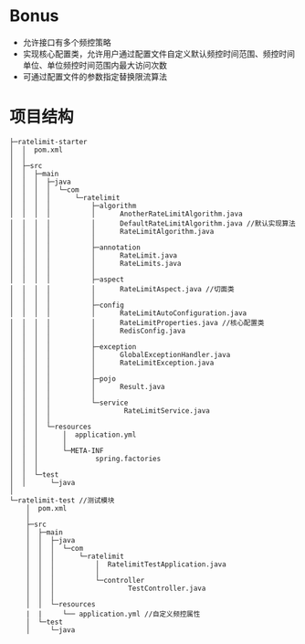 # Bonus
- 允许接口有多个频控策略
- 实现核心配置类，允许用户通过配置文件自定义默认频控时间范围、频控时间单位、单位频控时间范围内最大访问次数
- 可通过配置文件的参数指定替换限流算法
# 项目结构
    ├─ratelimit-starter
    │  │  pom.xml
    │  │
    │  ├─src
    │  │  ├─main
    │  │  │  ├─java
    │  │  │  │  └─com
    │  │  │  │      └─ratelimit
    │  │  │  │          ├─algorithm
    │  │  │  │          │      AnotherRateLimitAlgorithm.java
    │  │  │  │          │      DefaultRateLimitAlgorithm.java //默认实现算法
    │  │  │  │          │      RateLimitAlgorithm.java
    │  │  │  │          │
    │  │  │  │          ├─annotation
    │  │  │  │          │      RateLimit.java
    │  │  │  │          │      RateLimits.java
    │  │  │  │          │
    │  │  │  │          ├─aspect
    │  │  │  │          │      RateLimitAspect.java //切面类
    │  │  │  │          │
    │  │  │  │          ├─config
    │  │  │  │          │      RateLimitAutoConfiguration.java
    │  │  │  │          │      RateLimitProperties.java //核心配置类
    │  │  │  │          │      RedisConfig.java
    │  │  │  │          │
    │  │  │  │          ├─exception
    │  │  │  │          │      GlobalExceptionHandler.java
    │  │  │  │          │      RateLimitException.java
    │  │  │  │          │
    │  │  │  │          ├─pojo
    │  │  │  │          │      Result.java
    │  │  │  │          │
    │  │  │  │          └─service
    │  │  │  │                  RateLimitService.java
    │  │  │  │
    │  │  │  └─resources
    │  │  │      │  application.yml
    │  │  │      │
    │  │  │      └─META-INF
    │  │  │              spring.factories
    │  │  │
    │  │  └─test
    │  │      └─java
    │  
    └─ratelimit-test //测试模块
        │  pom.xml
        │
        ├─src
        │  ├─main
        │  │  ├─java
        │  │  │  └─com
        │  │  │      └─ratelimit
        │  │  │          │  RatelimitTestApplication.java
        │  │  │          │
        │  │  │          └─controller
        │  │  │                  TestController.java
        │  │  │
        │  │  └─resources
        |  |     └── application.yml //自定义频控属性
        │  └─test
        │     └─java
    

